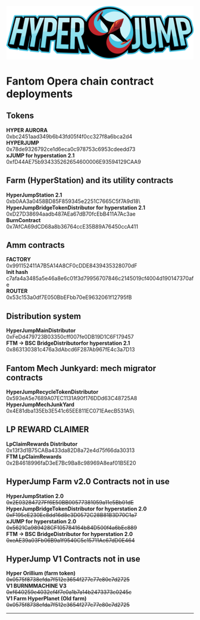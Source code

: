 ![HyperJump Logo](images/hyperjump-logo.svg)

# Fantom Opera chain contract deployments

## Tokens

**HYPER AURORA**\
0xbc2451aad349b6b43fd05f4f0cc327f8a6bca2d4   
**HYPERJUMP**\
0x78de9326792ce1d6eca0c978753c6953cdeedd73\
**xJUMP for hyperstation 2.1**\
0xfD44AE75b934335262654600006E93594129CAA9   

## Farm (HyperStation) and its utility contracts

**HyperJumpStation 2.1**\
0xb0AA3a0458BD85F859345e2251C7665C5f7A9d18\  
**HyperJumpBridgeTokenDistributor for hyperstation 2.1**\
0xD27D38694aadb487AEa67dB70fcEbB411A7Ac3ae\
**BurnContract**\
0x7AfCA69dCD68a8b36764ccE35B89A76450ccA411

## Amm contracts

**FACTORY**\
0x991152411A7B5A14A8CF0cDDE8439435328070dF\
**Init hash**\
c7afa4a3485a5e46a8e6c01f3d79956707846c2145019cf4004d190147370afe\
**ROUTER** \
0x53c153a0df7E050BbEFbb70eE9632061f12795fB

## Distribution system

**HyperJumpMainDistributor** \
0xFeDd479723B03350cff007fe0DB19D1C6F179457\
**FTM -> BSC BridgeDistributorfor hyperstation 2.1**\
0x863130381c476a3dAbcd6F287Ab967fE4c3a7D13      

## Fantom Mech Junkyard: mech migrator contracts

**HyperJumpRecycleTokenDistributor**\
0x593eA5e7689A07EC1131A90f176DDd63C48725A8\
**HyperJumpMechJunkYard**\
0x4E81dba135Eb3E541c65EE811EC071EAecB531A5\

## LP REWARD CLAIMER

**LpClaimRewards Distributor**\
0x13f3d1B75CABa433da82D8a72e4d75f66da30313\
**FTM LpClaimRewards**\
0x2B4618996faD3eE7Bc9Ba8c98969A8eaf01B5E20

## HyperJump Farm v2.0 Contracts not in use

**HyperJumpStation 2.0**\
~~0x2E03284727Ff6E50BB00577381059a11e5Bb01dE~~\
**HyperJumpBridgeTokenDistributor for hyperstation 2.0**\
~~0xF195eE230Ec8dd16d8e3D0572C28B81B3D70C1a7~~\
**xJUMP for hyperstation 2.0**\
~~0x5621Ca989428CF105784164b84D500f4a6bEc889~~\
**FTM -> BSC BridgeDistributor for hyperstation 2.0**\
~~0xeAE39a03Fb06B9a1f9540C5c15711Ac67dD0E464~~   

## HyperJump V1 Contracts not in use

**Hyper Orillium (farm token)**\
~~0x0575f8738efda7f512e3654f277c77e80c7d2725~~\
**V1 BURNMMACHINE V3**\
~~0xf640259e4032ef4f7e0a1b7a14b2473373c0245c~~\
**V1 Farm HyperPlanet (Old farm)**\
~~0x0575f8738efda7f512e3654f277c77e80c7d2725~~

---
